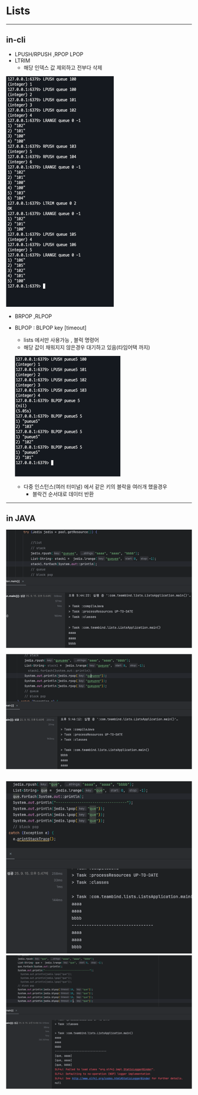 # Lists

---

## in-cli

- LPUSH/RPUSH ,RPOP LPOP  
- LTRIM 
  - 해당 인덱스 값 제외하고 전부다 삭제
  
![img.png](ReadMe_images/lists/img.png)


- BRPOP ,RLPOP 
- BLPOP : BLPOP key [timeout]
  - lists 에서만 사용가능 , 블럭 명령어
  - 해당 값이 채워지지 않은경우 대기하고 있음(타임어택 까지)

  ![img_2.png](ReadMe_images/lists/img_2.png)
	
  - 다중 인스턴스(여러 터미널) 에서 같은 키의 블락을 여러개 했을경우 
    - 블락건 순서대로 데이터 반환

  


---

## in JAVA
![img_3.png](ReadMe_images/lists/img_3.png)


![img_4.png](ReadMe_images/lists/img_4.png)

![img_5.png](ReadMe_images/lists/img_5.png)
![img_6.png](ReadMe_images/lists/img_6.png)
---

